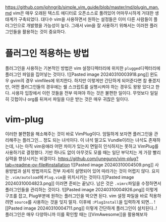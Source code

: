 https://github.com/johngrib/simple_vim_guide/blob/master/md/plugin_man.md
vim은 매우 오래된 텍스트 에디터로 오픈소스로 풀려있어 어마무시하게 거대한 생태계가 구축되었다.
대다수 vim을 사용하면서 원하는 설정들은 이미 다른 사람들이 플러그인으로 개발했을 가능성이 높다. 
그래서 vim을 잘 사용하기 위해서는 이러한 플러그인들을 활용하는 것이 중요하다.

# 플러그인 적용하는 방법
플러그인을 사용하는 기본적인 방법은 vim 설정디렉터리에 위치한 `plugged`디렉터리에 플러그인 파일을 집어넣는 것이다. ![[Pasted image 20240310003918.png]]
윈도우 gvim의 경우 vimfiles에 위치한다. 
하지만 이렇게만 간단하게 되어준다면 참 좋겠지만, 어떤 플러그인들의 경우에는 쉘 스크립트를 실행시켜야 하는 경우도 왕왕 있다고 한다.
사용자 입장에서 이런 것들을 전부 따져야 하는 것은 불편한 일이다. 
무엇보다 일일히 깃헙이나 org를 뒤져서 파일을 다운 받는 것은 매우 귀찮은 일이다. 
# vim-plug
이러한 불편함을 해소해주는 것이 바로 VimPlug이다. 
엄밀하게 보자면 플러그인을 관리해주는 플러그인... 정도 되는 녀석이다.
이 녀석 말고도 Vundle이라는 녀석도 존재하는데, 나는 아직 vim응애라 어떤 차이가 있는지 면밀히 인식하지는 못하고 VimPlug를 사용하기로 결정했다. 
기반 하나도 없이 아무것도 모를 때는 일단 부닥치는 게 가장 빨리 실력을 향상시키는 비결이다. 
https://github.com/junegunn/vim-plug?tab=readme-ov-file#installation
![[Pasted image 20240310004509.png]]
사용방법과 설치 방법까지도 전부 자세히 설명되어 있어 따라가는 것이 어렵지 않다.
요지는 `.vim/autoload`에 `Plug.vim`을 위치시키는 것이다.![[Pasted image 20240310004823.png]]
이러면 준비는 끝났다. 
남은 것은 `.vimrc`파일을 수정하면서 플러그인들을 관리하는 것이다.
![[Pasted image 20240310004926.png]]
이렇게 구조를 잡고, Plug부분에 원하는 플러그인을 박으면 된다. 
vim 설정 파일을 바로 적용하려면 `source`를 사용하는 것을 잊지 말자.
이후에 `:PlugInstall`을 입력하게 되면...
![[Pasted image 20240310004711.png]]
이렇게 간단하게 플러그인이 설치된다..!
플러그인은 매우 다양하니까 이를 확인할 때는 [[VimAwesome]]을 활용해보자